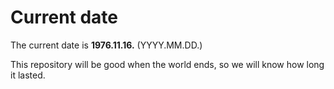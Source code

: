 # Current date

The current date is **1976.11.16.** (YYYY.MM.DD.)

This repository will be good when the world ends, so we will know how long it lasted.